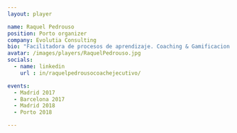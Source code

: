 ```yaml
---
layout: player

name: Raquel Pedrouso
position: Porto organizer
company: Evolutia Consulting
bio: "Facilitadora de procesos de aprendizaje. Coaching & Gamificacion & Linkedin"
avatar: /images/players/RaquelPedrouso.jpg
socials:
  - name: linkedin
    url : in/raquelpedrousocoachejecutivo/

events:
  - Madrid 2017
  - Barcelona 2017
  - Madrid 2018
  - Porto 2018

---
```

